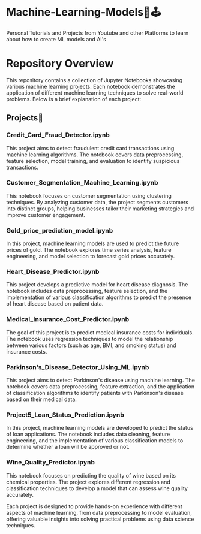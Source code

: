 # Machine-Learning-Models🤖🕹
Personal Tutorials and Projects from Youtube and other Platforms to learn about how to create ML models and AI's
# Repository Overview 

This repository contains a collection of Jupyter Notebooks showcasing various machine learning projects. Each notebook demonstrates the application of different machine learning techniques to solve real-world problems. Below is a brief explanation of each project:

## Projects📂

### Credit_Card_Fraud_Detector.ipynb
This project aims to detect fraudulent credit card transactions using machine learning algorithms. The notebook covers data preprocessing, feature selection, model training, and evaluation to identify suspicious transactions.

### Customer_Segmentation_Machine_Learning.ipynb
This notebook focuses on customer segmentation using clustering techniques. By analyzing customer data, the project segments customers into distinct groups, helping businesses tailor their marketing strategies and improve customer engagement.

### Gold_price_prediction_model.ipynb
In this project, machine learning models are used to predict the future prices of gold. The notebook explores time series analysis, feature engineering, and model selection to forecast gold prices accurately.

### Heart_Disease_Predictor.ipynb
This project develops a predictive model for heart disease diagnosis. The notebook includes data preprocessing, feature selection, and the implementation of various classification algorithms to predict the presence of heart disease based on patient data.

### Medical_Insurance_Cost_Predictor.ipynb
The goal of this project is to predict medical insurance costs for individuals. The notebook uses regression techniques to model the relationship between various factors (such as age, BMI, and smoking status) and insurance costs.

### Parkinson's_Disease_Detector_Using_ML.ipynb
This project aims to detect Parkinson's disease using machine learning. The notebook covers data preprocessing, feature extraction, and the application of classification algorithms to identify patients with Parkinson's disease based on their medical data.

### Project5_Loan_Status_Prediction.ipynb
In this project, machine learning models are developed to predict the status of loan applications. The notebook includes data cleaning, feature engineering, and the implementation of various classification models to determine whether a loan will be approved or not.

### Wine_Quality_Predictor.ipynb
This notebook focuses on predicting the quality of wine based on its chemical properties. The project explores different regression and classification techniques to develop a model that can assess wine quality accurately.

Each project is designed to provide hands-on experience with different aspects of machine learning, from data preprocessing to model evaluation, offering valuable insights into solving practical problems using data science techniques.
